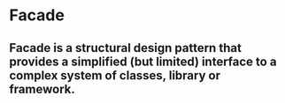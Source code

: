 # Facade

## Facade is a structural design pattern that provides a simplified (but limited) interface to a complex system of classes, library or framework.